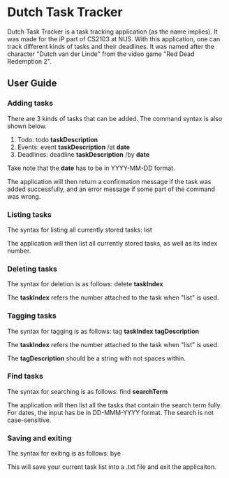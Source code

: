 # Dutch Task Tracker

Dutch Task Tracker is a task tracking application (as the name implies). It was made for the iP part of CS2103 at NUS. 
With this application, one can track different kinds of tasks and their deadlines. It was named after the character "Dutch van der Linde" from 
the video game "Red Dead Redemption 2".

## User Guide
### Adding tasks
There are 3 kinds of tasks that can be added. The command syntax is also shown below.
1. Todo: todo **taskDescription**
2. Events: event **taskDescription** /at **date** 
3. Deadlines: deadline **taskDescription** /by **date**
  
Take note that the **date** has to be in YYYY-MM-DD format.
   
The application will then return a confirmation message if the task was added successfully, and an error message if some part of the command was wrong.

### Listing tasks
The syntax for listing all currently stored tasks: list

The application will then list all currently stored tasks, as well as its index number.

### Deleting tasks
The syntax for deletion is as follows: delete **taskIndex**
   
The **taskIndex** refers the number attached to the task when "list" is used.

### Tagging tasks
The syntax for tagging is as follows: tag **taskIndex** **tagDescription**

The **taskIndex** refers the number attached to the task when "list" is used.

The **tagDescription** should be a string with not spaces within.

### Find tasks
The syntax for searching is as follows: find **searchTerm**

The application will then list all the tasks that contain the search term fully. For dates, the input has be in DD-MMM-YYYY format.
The search is not case-sensitive.

### Saving and exiting
The syntax for exiting is as follows: bye

This will save your current task list into a .txt file and exit the applicaiton.
